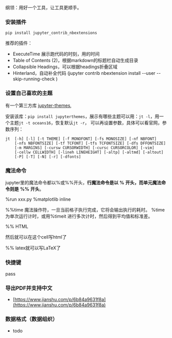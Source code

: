
纲领：用好一个工具，让工具更顺手。


### 安装插件
```shell
pip install jupyter_contrib_nbextensions
```
推荐的插件：
- ExecuteTime 展示跑代码的时刻，用的时间
- Table of Contents (2)，根据markdown的标题栏自动生成目录
- Collapsible Headings，可以根据headings折叠区域
- Hinterland，自动补全代码
(jupyter contrib nbextension install --user --skip-running-check )
### 设置自己喜欢的主题

有一个第三方库 [jupyter-themes](https://github.com/dunovank/jupyter-themes),

安装该库：`pip install jupyterthemes`，展示有哪些主题可以用：`jt -l`，用一个主题`jt -t oceans16`，恢复默认`jt -r`，
可以再设置参数，具体可以看官网，参数序列：
```
jt  [-h] [-l] [-t THEME] [-f MONOFONT] [-fs MONOSIZE] [-nf NBFONT]
    [-nfs NBFONTSIZE] [-tf TCFONT] [-tfs TCFONTSIZE] [-dfs DFFONTSIZE]
    [-m MARGINS] [-cursw CURSORWIDTH] [-cursc CURSORCOLOR] [-vim]
    [-cellw CELLWIDTH] [-lineh LINEHEIGHT] [-altp] [-altmd] [-altout]
    [-P] [-T] [-N] [-r] [-dfonts]
```
### 魔法命令
jupyter里的魔法命令都以%或%%开头，**行魔法命令是以** **%** **开头，而单元魔法命令则是** **%%** **开头**。

%run xxx.py   %matplotlib inline

 %%time 魔法操作符，一旦当前格子执行完成，它将会输出执行的耗时。 %time 为单次运行计时，或用%timeit 进行多次计时，然后得到平均值和标准差。

%% HTML

然后就可以在这个cell写html了

%% latex就可以写LaTeX了

### 快捷键
pass

### 导出PDF并支持中文
 - [https://www.jianshu.com/p/6b84a9631f8a](https://www.jianshu.com/p/6b84a9631f8a)
 
 
### 数据格式（数据组织）
- todo
 
